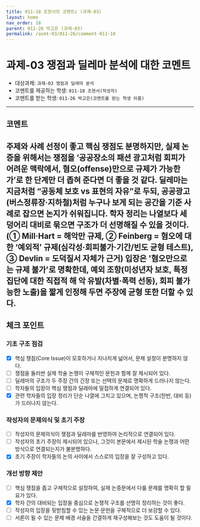 ```yaml
---
title: 011-18 조현서의 코멘트c (과제-03) 
layout: home
nav_order: 18
parent: 011-26 박고은 (과제-03)
permalink: /asmt-03/011-26/comment-011-18
---
```


# 과제-03 쟁점과 딜레마 분석에 대한 코멘트

- 대상과제: `과제-03 쟁점과 딜레마 분석`
- 코멘트를 제공하는 학생: `011-18 조현서(작성자)` 
- 코멘트를 받는 학생: `011-26 박고은(코멘트를 받는 학생 이름)` 

---

## 코멘트

주제와 사례 선정이 좋고 핵심 쟁점도 분명하지만, 실제 논증을 위해서는 쟁점을 ‘공공장소의 패션 광고처럼 회피가 어려운 맥락에서, 혐오(offense)만으로 규제가 가능한가’로 한 단계만 더 좁혀 준다면 더 좋을 것 같다. 딜레마는 지금처럼 “공동체 보호 vs 표현의 자유”로 두되, 공공광고(버스정류장·지하철)처럼 누구나 보게 되는 공간을 기준 사례로 잡으면 논지가 쉬워집니다. 학자 정리는 나열보다 세 덩어리 대비로 묶으면 구조가 더 선명해질 수 있을 것이다. (① Mill·Hart = 해악만 규제, ② Feinberg = 혐오에 대한 ‘예외적’ 규제(심각성·회피불가·기간/빈도 균형 테스트), ③ Devlin = 도덕질서 자체가 근거) 입장은 '혐오만으로는 규제 불가'로 명확한데, 예외 조항(미성년자 보호, 특정 집단에 대한 직접적 해 악 유발(차별·폭력 선동), 회피 불가능한 노출)을 짧게 인정해 두면 주장에 균형 또한 더할 수 있다.
---

## 체크 포인트

### **기초 구조 점검**
- [x] 핵심 쟁점(Core Issue)이 모호하거나 지나치게 넓어서, 문제 설정이 분명하지 않다.
- [ ] 쟁점을 둘러싼 실제 학술 논쟁이 구체적인 문헌과 함께 잘 제시되어 있다.
- [ ] 딜레마의 구조가 두 주장 간의 긴장 또는 선택의 문제로 명확하게 드러나지 않는다.
- [ ] 학자들의 입장이 핵심 쟁점과 딜레마에 밀접하게 연결되어 있다.
- [x] 관련 학자들의 입장 정리가 단순 나열에 그치고 있으며, 논쟁적 구조(찬반, 대비 등)가 드러나지 않는다.

### **작성자의 문제의식 및 초기 주장**
- [ ] 작성자의 문제의식이 쟁점과 딜레마를 반영하여 논리적으로 연결되어 있다.
- [ ] 작성자의 초기 주장이 제시되어 있으나, 그것이 본문에서 제시된 학술 논쟁과 어떤 방식으로 연결되는지가 불분명하다.
- [x] 초기 주장이 학자들의 논의 사이에서 스스로의 입장을 잘 구성하고 있다.

### **개선 방향 제안**
- [ ] 핵심 쟁점을 좁고 구체적으로 설정하여, 실제 논증문에서 다룰 문제를 명확히 할 필요가 있다.
- [x] 학자 간의 대비되는 입장을 중심으로 논쟁적 구조를 선명히 정리하는 것이 좋다.
- [ ] 작성자의 입장을 뒷받침할 수 있는 논문·문헌을 구체적으로 더 보강할 수 있다.
- [ ] 서론이 될 수 있는 문제 배경 서술을 간결하게 재구성해보는 것도 도움이 될 것이다.
